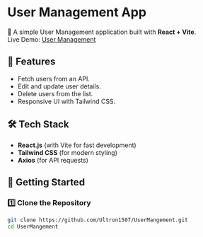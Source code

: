 # User Management App

🚀 A simple User Management application built with **React + Vite**.  
Live Demo: [User Management](https://user-mangement-nab7.vercel.app/users)

## 📖 Features
- Fetch users from an API.
- Edit and update user details.
- Delete users from the list.
- Responsive UI with Tailwind CSS.

## 🛠️ Tech Stack
- **React.js** (with Vite for fast development)
- **Tailwind CSS** (for modern styling)
- **Axios** (for API requests)

## 🚀 Getting Started

### 1️⃣ Clone the Repository
```sh
git clone https://github.com/Ultron1507/UserMangement.git
cd UserMangement
